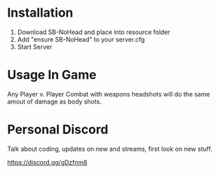 # Installation

1. Download SB-NoHead and place into resource folder
2. Add "ensure SB-NoHead" to your server.cfg
4. Start Server 

# Usage In Game

Any Player v. Player Combat with weapons headshots will do the same amout of damage as body shots.


# Personal Discord

Talk about coding, updates on new and streams, first look on new stuff.

https://discord.gg/gDzfnm8
